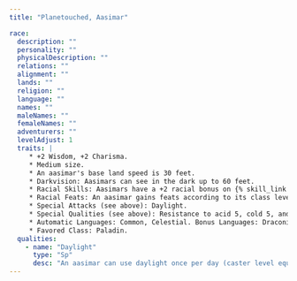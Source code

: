 ```yaml
---
title: "Planetouched, Aasimar"

race:
  description: ""
  personality: ""
  physicalDescription: ""
  relations: ""
  alignment: ""
  lands: ""
  religion: ""
  language: ""
  names: ""
  maleNames: ""
  femaleNames: ""
  adventurers: ""
  levelAdjust: 1
  traits: |
     * +2 Wisdom, +2 Charisma.
     * Medium size.
     * An aasimar's base land speed is 30 feet.
     * Darkvision: Aasimars can see in the dark up to 60 feet.
     * Racial Skills: Aasimars have a +2 racial bonus on {% skill_link spot %} and {% skill_link listen %} checks.
     * Racial Feats: An aasimar gains feats according to its class levels.
     * Special Attacks (see above): Daylight.
     * Special Qualities (see above): Resistance to acid 5, cold 5, and electricity 5.
     * Automatic Languages: Common, Celestial. Bonus Languages: Draconic, Dwarven, Elven, Gnome, Halfling, Sylvan.
     * Favored Class: Paladin.
  qualities:
    - name: "Daylight"
      type: "Sp"
      desc: "An aasimar can use daylight once per day (caster level equal to class levels)."
---
```

